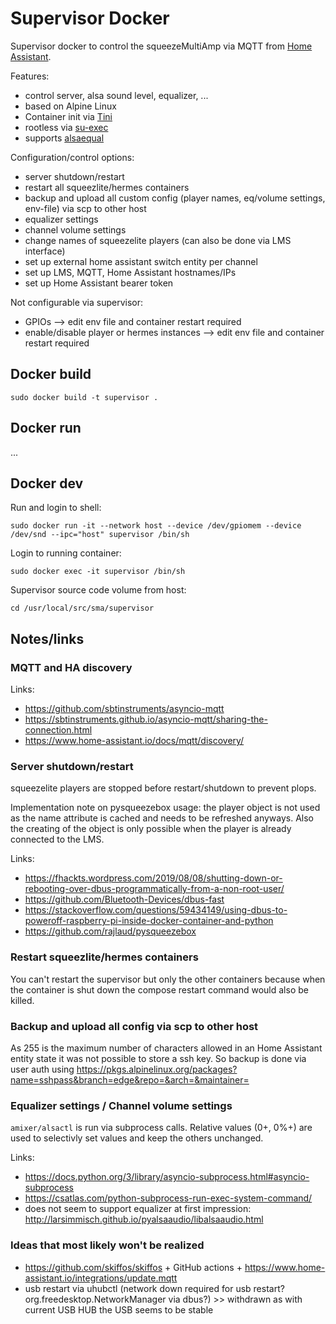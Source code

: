 # Supervisor Docker

Supervisor docker to control the squeezeMultiAmp via MQTT from [Home Assistant](https://www.home-assistant.io/). 

Features:
* control server, alsa sound level, equalizer, ...
* based on Alpine Linux
* Container init via [Tini](https://github.com/krallin/tini)
* rootless via [su-exec](https://github.com/ncopa/su-exec)
* supports [alsaequal](https://github.com/raedwulf/alsaequal)

Configuration/control options:
* server shutdown/restart
* restart all squeezlite/hermes containers
* backup and upload all custom config (player names, eq/volume settings, env-file) via scp to other host
* equalizer settings
* channel volume settings
* change names of squeezelite players (can also be done via LMS interface)
* set up external home assistant switch entity per channel
* set up LMS, MQTT, Home Assistant hostnames/IPs
* set up Home Assistant bearer token

Not configurable via supervisor:
* GPIOs --> edit env file and container restart required
* enable/disable player or hermes instances --> edit env file and container restart required

## Docker build

```
sudo docker build -t supervisor .
```

## Docker run

...

## Docker dev

Run and login to shell:
```
sudo docker run -it --network host --device /dev/gpiomem --device /dev/snd --ipc="host" supervisor /bin/sh
```
Login to running container:
```
sudo docker exec -it supervisor /bin/sh
```
Supervisor source code volume from host:
```
cd /usr/local/src/sma/supervisor
```

## Notes/links

### MQTT and HA discovery

Links:
* https://github.com/sbtinstruments/asyncio-mqtt
* https://sbtinstruments.github.io/asyncio-mqtt/sharing-the-connection.html
* https://www.home-assistant.io/docs/mqtt/discovery/

### Server shutdown/restart

squeezelite players are stopped before restart/shutdown to prevent plops.

Implementation note on pysqueezebox usage: the player object is not used as the name attribute is cached and needs to be refreshed anyways. Also the creating of the object is only possible when the player is already connected to the LMS.

Links:
* https://fhackts.wordpress.com/2019/08/08/shutting-down-or-rebooting-over-dbus-programmatically-from-a-non-root-user/
* https://github.com/Bluetooth-Devices/dbus-fast
* https://stackoverflow.com/questions/59434149/using-dbus-to-poweroff-raspberry-pi-inside-docker-container-and-python
* https://github.com/rajlaud/pysqueezebox 

### Restart squeezlite/hermes containers

You can't restart the supervisor but only the other containers because when the container is shut down the compose restart command would also be killed.

### Backup and upload all config via scp to other host

As 255 is the maximum number of characters allowed in an Home Assistant entity state it was not possible to store a ssh key.
So backup is done via user auth using https://pkgs.alpinelinux.org/packages?name=sshpass&branch=edge&repo=&arch=&maintainer=

### Equalizer settings / Channel volume settings

`amixer/alsactl` is run via subprocess calls. Relative values (0+, 0%+) are used to selectivly set values and keep the others unchanged.

Links:
* https://docs.python.org/3/library/asyncio-subprocess.html#asyncio-subprocess
* https://csatlas.com/python-subprocess-run-exec-system-command/
* does not seem to support equalizer at first impression: http://larsimmisch.github.io/pyalsaaudio/libalsaaudio.html

### Ideas that most likely won't be realized

* https://github.com/skiffos/skiffos + GitHub actions + https://www.home-assistant.io/integrations/update.mqtt
* usb restart via uhubctl (network down required for usb restart? org.freedesktop.NetworkManager via dbus?) >> withdrawn as with current USB HUB the USB seems to be stable